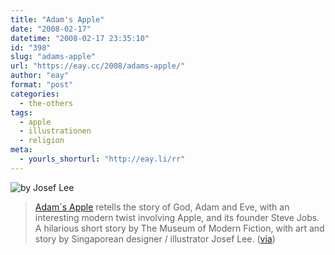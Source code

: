 ```yaml
---
title: "Adam's Apple"
date: "2008-02-17"
datetime: "2008-02-17 23:35:10"
id: "398"
slug: "adams-apple"
url: "https://eay.cc/2008/adams-apple/"
author: "eay"
format: "post"
categories:
  - the-others
tags:
  - apple
  - illustrationen
  - religion
meta:
  - yourls_shorturl: "http://eay.li/rr"
---
```


![](/uploads/2008/adamsapple.jpg "by Josef Lee")

> [Adam´s Apple](http://museumofmodernfiction.wordpress.com/2008/02/10/adams-apple/) retells the story of God, Adam and Eve, with an interesting modern twist involving Apple, and its founder Steve Jobs. A hilarious short story by The Museum of Modern Fiction, with art and story by Singaporean designer / illustrator Josef Lee. ([via](http://www.supertopic.de/2/adam-s-apple-4838-1.html))
